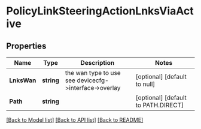 # PolicyLinkSteeringActionLnksViaActive

## Properties
Name | Type | Description | Notes
------------ | ------------- | ------------- | -------------
**LnksWan** | **string** | the wan type to use see devicecfg-&gt;interface-&gt;overlay | [optional] [default to null]
**Path** | **string** |  | [optional] [default to PATH.DIRECT]

[[Back to Model list]](../README.md#documentation-for-models) [[Back to API list]](../README.md#documentation-for-api-endpoints) [[Back to README]](../README.md)

